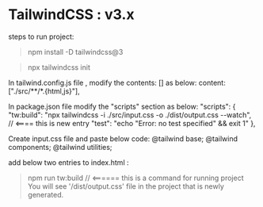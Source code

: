 # TailwindCSS : v3.x


steps to run project:


> npm install -D tailwindcss@3


> npx tailwindcss init


In tailwind.config.js file , modify the contents: [] as below:
content: ["./src/**/*.{html,js}"],

In package.json file modify the "scripts" section as below:
"scripts": {
    "tw:build": "npx tailwindcss -i ./src/input.css -o ./dist/output.css --watch",  // <==== this is new entry
    "test": "echo \"Error: no test specified\" && exit 1"
  },

Create input.css file and paste below code:
@tailwind base;
@tailwind components;
@tailwind utilities;


add below two entries to index.html :
<script defer src="./assets/fontawesome/js/fontawesome.min.js" crossorigin="anonymous"></script>
<script defer src="./assets/fontawesome/js/solid.min.js" crossorigin="anonymous"></script>


> npm run tw:build   // <====== this is a command for running project
You will see '/dist/output.css' file in the project that is newly generated. 
